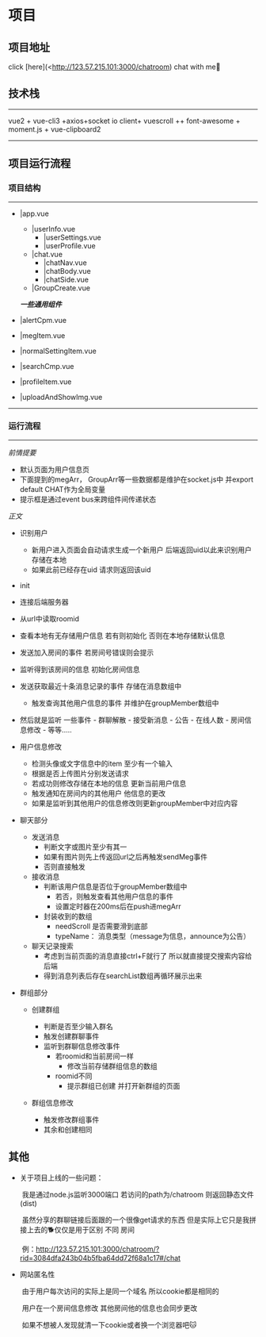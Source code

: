 # 项目

## 项目地址

click [here](<http://123.57.215.101:3000/chatroom) chat with me🤭

## 技术栈

***

vue2 + vue-cli3 +axios+socket io client+ vuescroll ++ font-awesome + moment.js + vue-clipboard2

***

## 项目运行流程

### 项目结构

***

- |app.vue
    - |userInfo.vue
    	- |userSettings.vue
    	- |userProfile.vue
    - |chat.vue
    	- |chatNav.vue
    	- |chatBody.vue
    	- |chatSide.vue
    - |GroupCreate.vue

   ***一些通用组件***
- |alertCpm.vue
- |megItem.vue
- |normalSettingItem.vue
- |searchCmp.vue
- |profileItem.vue
- |uploadAndShowImg.vue

***

### 运行流程

***

*前情提要*

- 默认页面为用户信息页
- 下面提到的megArr， GroupArr等一些数据都是维护在socket.js中  并export default CHAT作为全局变量
- 提示框是通过event bus来跨组件间传递状态

*正文*

- 识别用户
  - 新用户进入页面会自动请求生成一个新用户  后端返回uid以此来识别用户 存储在本地
  - 如果此前已经存在uid 请求则返回该uid

-  init  

  - 连接后端服务器
  - 从url中读取roomid 
  - 查看本地有无存储用户信息  若有则初始化  否则在本地存储默认信息
  - 发送加入房间的事件  若房间号错误则会提示
  - 监听得到该房间的信息  初始化房间信息
  - 发送获取最近十条消息记录的事件  存储在消息数组中
    - 触发查询其他用户信息的事件  并维护在groupMember数组中
  -  然后就是监听 一些事件
    - 群聊解散
    - 接受新消息
    - 公告
    - 在线人数
    - 房间信息修改
    - 等等.....

- 用户信息修改

  - 检测头像或文字信息中的item 至少有一个输入
  - 根据是否上传图片分别发送请求
  - 若成功则修改存储在本地的信息  更新当前用户信息
  - 触发通知在房间内的其他用户  他信息的更改
  - 如果是监听到其他用户的信息修改则更新groupMember中对应内容

- 聊天部分

  - 发送消息
    - 判断文字或图片至少有其一  
    - 如果有图片则先上传返回url之后再触发sendMeg事件
    - 否则直接触发
  - 接收消息
    - 判断该用户信息是否位于groupMember数组中
      - 若否，则触发查看其他用户信息的事件
      -   设置定时器在200ms后在push进megArr
    - 封装收到的数组
      - needScroll 是否需要滑到底部
      - typeName： 消息类型（message为信息，announce为公告）
  - 聊天记录搜索
    - 考虑到当前页面的消息直接ctrl+F就行了  所以就直接提交搜索内容给后端
    - 得到消息列表后存在searchList数组再循环展示出来

- 群组部分

  - 创建群组

    - 判断是否至少输入群名
    - 触发创建群聊事件
    - 监听到群聊信息修改事件
      - 若roomid和当前房间一样 
        - 修改当前存储群组信息的数组
      - roomid不同
        - 提示群组已创建 并打开新群组的页面

  - 群组信息修改

    - 触发修改群组事件
    - 其余和创建相同

    

## 其他

- 关于项目上线的一些问题：

  ​	我是通过node.js监听3000端口  若访问的path为/chatroom  则返回静态文件(dist)

  ​	虽然分享的群聊链接后面跟的一个很像get请求的东西  但是实际上它只是我拼接上去的🐕仅仅是用于区别	不同	房间

  ​	例：http://123.57.215.101:3000/chatroom/?rid=3084dfa243b04b5fba64dd72f68a1c17#/chat

- 网站匿名性

  ​	由于用户每次访问的实际上是同一个域名  所以cookie都是相同的 

  ​	用户在一个房间信息修改  其他房间他的信息也会同步更改

  ​	如果不想被人发现就清一下cookie或者换一个浏览器吧🐱

  

